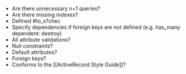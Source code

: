 * Are there unnecessary n+1 queries?
* Are there missing indexes?
* Defined #to_s?chec
* Specify dependencies if foreign keys are not defined (e.g. has_many dependent: destroy)
* All attribute validations?
* Null constraints?
* Default attributes?
* Foreign keys?
* Conforms to the [[ActiveRecord Style Guide]]?
